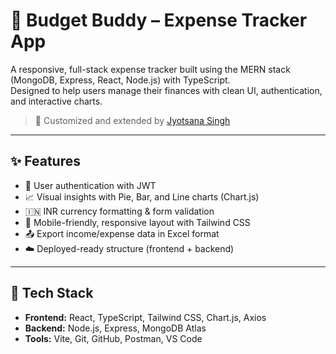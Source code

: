 # 💸 Budget Buddy – Expense Tracker App

A responsive, full-stack expense tracker built using the MERN stack (MongoDB, Express, React, Node.js) with TypeScript.  
Designed to help users manage their finances with clean UI, authentication, and interactive charts.

> 🧠 Customized and extended by [Jyotsana Singh](https://github.com/SANA14S)

---

## ✨ Features

- 🔐 User authentication with JWT
- 📈 Visual insights with Pie, Bar, and Line charts (Chart.js)
- 🇮🇳 INR currency formatting & form validation
- 📱 Mobile-friendly, responsive layout with Tailwind CSS
- 📤 Export income/expense data in Excel format
- ☁️ Deployed-ready structure (frontend + backend)

---

## 📂 Tech Stack

- **Frontend:** React, TypeScript, Tailwind CSS, Chart.js, Axios
- **Backend:** Node.js, Express, MongoDB Atlas
- **Tools:** Vite, Git, GitHub, Postman, VS Code
